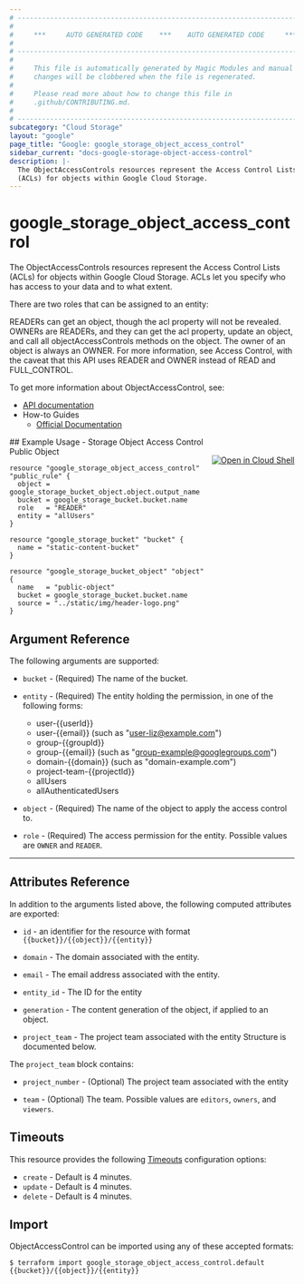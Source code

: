 ```yaml
---
# ----------------------------------------------------------------------------
#
#     ***     AUTO GENERATED CODE    ***    AUTO GENERATED CODE     ***
#
# ----------------------------------------------------------------------------
#
#     This file is automatically generated by Magic Modules and manual
#     changes will be clobbered when the file is regenerated.
#
#     Please read more about how to change this file in
#     .github/CONTRIBUTING.md.
#
# ----------------------------------------------------------------------------
subcategory: "Cloud Storage"
layout: "google"
page_title: "Google: google_storage_object_access_control"
sidebar_current: "docs-google-storage-object-access-control"
description: |-
  The ObjectAccessControls resources represent the Access Control Lists
  (ACLs) for objects within Google Cloud Storage.
---
```


# google\_storage\_object\_access\_control

The ObjectAccessControls resources represent the Access Control Lists
(ACLs) for objects within Google Cloud Storage. ACLs let you specify
who has access to your data and to what extent.

There are two roles that can be assigned to an entity:

READERs can get an object, though the acl property will not be revealed.
OWNERs are READERs, and they can get the acl property, update an object,
and call all objectAccessControls methods on the object. The owner of an
object is always an OWNER.
For more information, see Access Control, with the caveat that this API
uses READER and OWNER instead of READ and FULL_CONTROL.


To get more information about ObjectAccessControl, see:

* [API documentation](https://cloud.google.com/storage/docs/json_api/v1/objectAccessControls)
* How-to Guides
    * [Official Documentation](https://cloud.google.com/storage/docs/access-control/create-manage-lists)

<div class = "oics-button" style="float: right; margin: 0 0 -15px">
  <a href="https://console.cloud.google.com/cloudshell/open?cloudshell_git_repo=https%3A%2F%2Fgithub.com%2Fterraform-google-modules%2Fdocs-examples.git&cloudshell_working_dir=storage_object_access_control_public_object&cloudshell_image=gcr.io%2Fgraphite-cloud-shell-images%2Fterraform%3Alatest&open_in_editor=main.tf&cloudshell_print=.%2Fmotd&cloudshell_tutorial=.%2Ftutorial.md" target="_blank">
    <img alt="Open in Cloud Shell" src="//gstatic.com/cloudssh/images/open-btn.svg" style="max-height: 44px; margin: 32px auto; max-width: 100%;">
  </a>
</div>
## Example Usage - Storage Object Access Control Public Object


```hcl
resource "google_storage_object_access_control" "public_rule" {
  object = google_storage_bucket_object.object.output_name
  bucket = google_storage_bucket.bucket.name
  role   = "READER"
  entity = "allUsers"
}

resource "google_storage_bucket" "bucket" {
  name = "static-content-bucket"
}

resource "google_storage_bucket_object" "object" {
  name   = "public-object"
  bucket = google_storage_bucket.bucket.name
  source = "../static/img/header-logo.png"
}
```

## Argument Reference

The following arguments are supported:


* `bucket` -
  (Required)
  The name of the bucket.

* `entity` -
  (Required)
  The entity holding the permission, in one of the following forms:
    * user-{{userId}}
    * user-{{email}} (such as "user-liz@example.com")
    * group-{{groupId}}
    * group-{{email}} (such as "group-example@googlegroups.com")
    * domain-{{domain}} (such as "domain-example.com")
    * project-team-{{projectId}}
    * allUsers
    * allAuthenticatedUsers

* `object` -
  (Required)
  The name of the object to apply the access control to.

* `role` -
  (Required)
  The access permission for the entity.
  Possible values are `OWNER` and `READER`.


- - -



## Attributes Reference

In addition to the arguments listed above, the following computed attributes are exported:

* `id` - an identifier for the resource with format `{{bucket}}/{{object}}/{{entity}}`

* `domain` -
  The domain associated with the entity.

* `email` -
  The email address associated with the entity.

* `entity_id` -
  The ID for the entity

* `generation` -
  The content generation of the object, if applied to an object.

* `project_team` -
  The project team associated with the entity
  Structure is documented below.


The `project_team` block contains:

* `project_number` -
  (Optional)
  The project team associated with the entity

* `team` -
  (Optional)
  The team.
  Possible values are `editors`, `owners`, and `viewers`.

## Timeouts

This resource provides the following
[Timeouts](/docs/configuration/resources.html#timeouts) configuration options:

- `create` - Default is 4 minutes.
- `update` - Default is 4 minutes.
- `delete` - Default is 4 minutes.

## Import

ObjectAccessControl can be imported using any of these accepted formats:

```
$ terraform import google_storage_object_access_control.default {{bucket}}/{{object}}/{{entity}}
```

